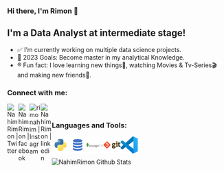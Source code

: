 ### Hi there, I'm Rimon 👋

## I'm a Data Analyst at intermediate stage!
- ✅ I’m currently working on multiple data science projects.
- 🚩 2023 Goals: Become master in my analytical Knowledge.
- ® Fun fact: I love learning new things🙂, watching Movies & Tv-Series🎬 and making new friends🤝.

### Connect with me:

[<img align="left" alt="NahimRimon | Twitter" width="26px" src="https://img.icons8.com/fluent/48/000000/twitter.png" />][twitter]
[<img align="left" alt="Nahim Rimon | facebook" width="26px" src="https://img.icons8.com/fluent/48/000000/facebook.png" />][facebook]
[<img align="left" alt="rimonahim | Instagram" width="26px" src="https://img.icons8.com/fluent/48/000000/instagram-new.png" />][instagram]
[<img align="left" alt="Nahim Rimon | linkedin" width="26px" src="https://img.icons8.com/fluent/48/000000/linkedin.png" />][linkedin]
<br/>

### Languages and Tools:

<img align="left" alt="python" width="40px" src="https://raw.githubusercontent.com/github/explore/80688e429a7d4ef2fca1e82350fe8e3517d3494d/topics/python/python.png" />
<img align="left" alt="SQL" width="40px" src="https://raw.githubusercontent.com/github/explore/80688e429a7d4ef2fca1e82350fe8e3517d3494d/topics/sql/sql.png" />
<img align="left" alt="MySQL" width="40px"  src="https://raw.githubusercontent.com/github/explore/80688e429a7d4ef2fca1e82350fe8e3517d3494d/topics/mongodb/mongodb.png" />
<img align="left" alt="Git" width="40px" src="https://raw.githubusercontent.com/github/explore/80688e429a7d4ef2fca1e82350fe8e3517d3494d/topics/git/git.png" />
<img align="left" alt="Visual Studio Code" width="40px" src="https://raw.githubusercontent.com/github/explore/80688e429a7d4ef2fca1e82350fe8e3517d3494d/topics/visual-studio-code/visual-studio-code.png" />
<br/>
<br/>
<br/>

<img align="left" alt="NahimRimon Github Stats" src="https://github-readme-stats.vercel.app/api?username=NahimRimon&show_icons=true&hide_border=true"/>

[twitter]: https://twitter.com/NahimRimon
[facebook]: https://www.facebook.com/RimoNahiM
[instagram]: https://www.instagram.com/rimonahim
[linkedin]: https://www.linkedin.com/in/nahim-rimon/
